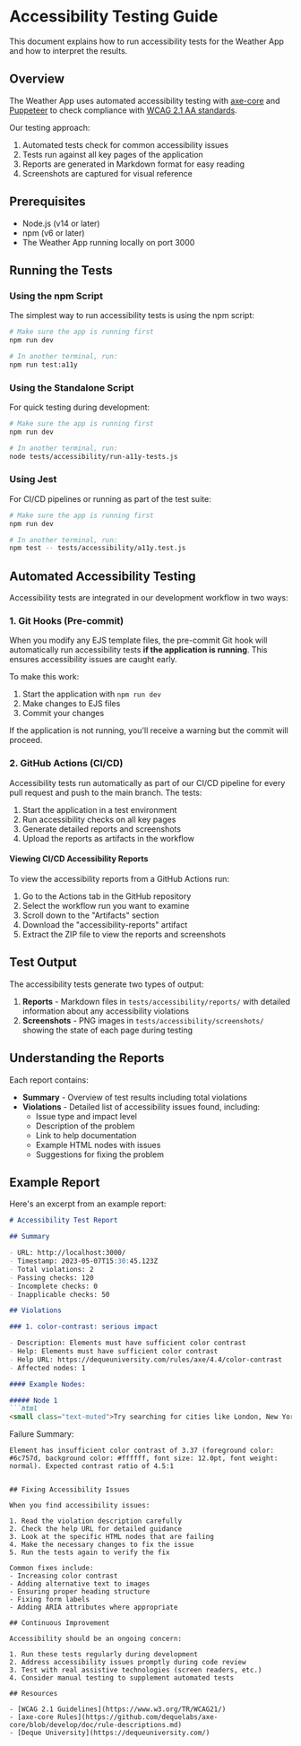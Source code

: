 # Accessibility Testing Guide

This document explains how to run accessibility tests for the Weather App and how to interpret the results.

## Overview

The Weather App uses automated accessibility testing with [axe-core](https://github.com/dequelabs/axe-core) and [Puppeteer](https://pptr.dev/) to check compliance with [WCAG 2.1 AA standards](https://www.w3.org/WAI/WCAG21/quickref/?versions=2.1&levels=aaa).

Our testing approach:
1. Automated tests check for common accessibility issues
2. Tests run against all key pages of the application
3. Reports are generated in Markdown format for easy reading
4. Screenshots are captured for visual reference

## Prerequisites

- Node.js (v14 or later)
- npm (v6 or later)
- The Weather App running locally on port 3000

## Running the Tests

### Using the npm Script

The simplest way to run accessibility tests is using the npm script:

```bash
# Make sure the app is running first
npm run dev

# In another terminal, run:
npm run test:a11y
```

### Using the Standalone Script

For quick testing during development:

```bash
# Make sure the app is running first
npm run dev

# In another terminal, run:
node tests/accessibility/run-a11y-tests.js
```

### Using Jest

For CI/CD pipelines or running as part of the test suite:

```bash
# Make sure the app is running first
npm run dev

# In another terminal, run:
npm test -- tests/accessibility/a11y.test.js
```

## Automated Accessibility Testing

Accessibility tests are integrated in our development workflow in two ways:

### 1. Git Hooks (Pre-commit)

When you modify any EJS template files, the pre-commit Git hook will automatically run accessibility tests **if the application is running**. This ensures accessibility issues are caught early.

To make this work:
1. Start the application with `npm run dev`
2. Make changes to EJS files
3. Commit your changes

If the application is not running, you'll receive a warning but the commit will proceed.

### 2. GitHub Actions (CI/CD)

Accessibility tests run automatically as part of our CI/CD pipeline for every pull request and push to the main branch. The tests:

1. Start the application in a test environment
2. Run accessibility checks on all key pages
3. Generate detailed reports and screenshots
4. Upload the reports as artifacts in the workflow

#### Viewing CI/CD Accessibility Reports

To view the accessibility reports from a GitHub Actions run:

1. Go to the Actions tab in the GitHub repository
2. Select the workflow run you want to examine
3. Scroll down to the "Artifacts" section
4. Download the "accessibility-reports" artifact
5. Extract the ZIP file to view the reports and screenshots

## Test Output

The accessibility tests generate two types of output:

1. **Reports** - Markdown files in `tests/accessibility/reports/` with detailed information about any accessibility violations
2. **Screenshots** - PNG images in `tests/accessibility/screenshots/` showing the state of each page during testing

## Understanding the Reports

Each report contains:

- **Summary** - Overview of test results including total violations
- **Violations** - Detailed list of accessibility issues found, including:
  - Issue type and impact level
  - Description of the problem
  - Link to help documentation
  - Example HTML nodes with issues
  - Suggestions for fixing the problem

## Example Report

Here's an excerpt from an example report:

```markdown
# Accessibility Test Report

## Summary

- URL: http://localhost:3000/
- Timestamp: 2023-05-07T15:30:45.123Z
- Total violations: 2
- Passing checks: 120
- Incomplete checks: 0
- Inapplicable checks: 50

## Violations

### 1. color-contrast: serious impact

- Description: Elements must have sufficient color contrast
- Help: Elements must have sufficient color contrast
- Help URL: https://dequeuniversity.com/rules/axe/4.4/color-contrast
- Affected nodes: 1

#### Example Nodes:

##### Node 1
```html
<small class="text-muted">Try searching for cities like London, New York, or Tokyo</small>
```

Failure Summary:
```
Element has insufficient color contrast of 3.37 (foreground color: #6c757d, background color: #ffffff, font size: 12.0pt, font weight: normal). Expected contrast ratio of 4.5:1
```
```

## Fixing Accessibility Issues

When you find accessibility issues:

1. Read the violation description carefully
2. Check the help URL for detailed guidance
3. Look at the specific HTML nodes that are failing
4. Make the necessary changes to fix the issue
5. Run the tests again to verify the fix

Common fixes include:
- Increasing color contrast
- Adding alternative text to images
- Ensuring proper heading structure
- Fixing form labels
- Adding ARIA attributes where appropriate

## Continuous Improvement

Accessibility should be an ongoing concern:

1. Run these tests regularly during development
2. Address accessibility issues promptly during code review
3. Test with real assistive technologies (screen readers, etc.)
4. Consider manual testing to supplement automated tests

## Resources

- [WCAG 2.1 Guidelines](https://www.w3.org/TR/WCAG21/)
- [axe-core Rules](https://github.com/dequelabs/axe-core/blob/develop/doc/rule-descriptions.md)
- [Deque University](https://dequeuniversity.com/) 